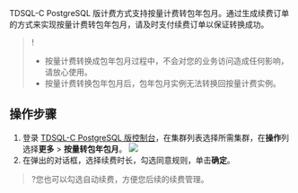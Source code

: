 
TDSQL-C PostgreSQL 版计费方式支持按量计费转包年包月。通过生成续费订单的方式来实现按量计费转包年包月，请及时支付续费订单以保证转换成功。

>!
>- 按量计费转换成包年包月过程中，不会对您的业务访问造成任何影响，请放心使用。
>- 按量计费转换包年包月后，包年包月实例无法转换回按量计费实例。

## 操作步骤
1. 登录  [TDSQL-C PostgreSQL 版控制台](https://console.cloud.tencent.com/cynosdb?dbType=POSTGRESQL)，在集群列表选择所需集群，在**操作**列选择**更多** > **按量转包年包月**。
![](https://qcloudimg.tencent-cloud.cn/raw/068d296b333e2b44a7f81372ddac469c.png)
2. 在弹出的对话框，选择续费时长，勾选同意规则，单击**确定**。
>?您也可以勾选自动续费，方便您后续的续费管理。
>

